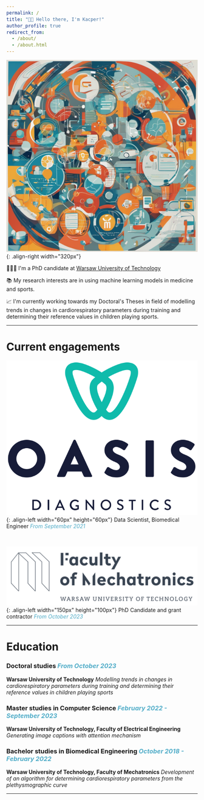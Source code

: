 ```yaml
---
permalink: /
title: "👋🏻 Hello there, I'm Kacper!"
author_profile: true
redirect_from: 
  - /about/
  - /about.html
---
```


![Ilustration](/images/pixlr-image.png){: .align-right width="320px"}

👨🏻‍💻 I'm a PhD candidate at [Warsaw University of Technology](https://eng.pw.edu.pl)

📚 My research interests are in using machine learning models in medicine and sports.

📈 I'm currently working towards my Doctoral's Theses in field of modelling trends in changes in cardiorespiratory parameters during training and determining their reference values in children playing sports.

------

# Current engagements

![Ilustration](/images/logo_oasis.png){: .align-left width="60px" height="60px"}
Data Scientist, Biomedical Engineer <span style="color:#52ADC8">*From September 2021*</span>

<br/>

![Ilustration](/images/wut_mchtr.png){: .align-left width="150px" height="100px"}
PhD Candidate and grant contractor <span style="color:#52ADC8">*From October 2023*</span>

------

# Education

### Doctoral studies <span style="color:#52ADC8">*From October 2023*</span>
**Warsaw University of Technology**
*Modelling trends in changes in cardiorespiratory parameters during training and determining their reference values in children playing sports*

### Master studies in Computer Science <span style="color:#52ADC8">*February 2022 - September 2023*</span>
**Warsaw University of Technology, Faculty of Electrical Engineering**
*Generating image captions with attention mechanism*

### Bachelor studies in Biomedical Engineering <span style="color:#52ADC8">*October 2018 - February 2022*</span>
**Warsaw University of Technology, Faculty of Mechatronics**
*Development of an algorithm for determining cardiorespiratory parameters from the plethysmographic curve*

------


